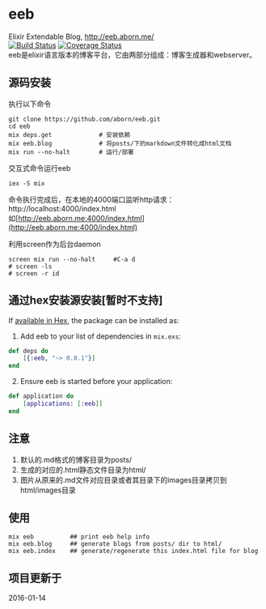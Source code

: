 # eeb
Elixir Extendable Blog, http://eeb.aborn.me/  
[![Build Status](https://travis-ci.org/aborn/eeb.svg)](https://travis-ci.org/aborn/eeb)
[![Coverage Status](https://coveralls.io/repos/aborn/eeb/badge.svg?branch=master&service=github)](https://coveralls.io/github/aborn/eeb?branch=master)   
eeb是elixir语言版本的博客平台，它由两部分组成：博客生成器和webserver。

## 源码安装
执行以下命令
```
git clone https://github.com/aborn/eeb.git
cd eeb
mix deps.get             # 安装依赖
mix eeb.blog             # 将posts/下的markdown文件转化成html文档
mix run --no-halt        # 运行/部署
```
交互式命令运行eeb
```
iex -S mix
```
命令执行完成后，在本地的4000端口监听http请求：
http://localhost:4000/index.html  
如[http://eeb.aborn.me:4000/index.html](http://eeb.aborn.me:4000/index.html)

利用screen作为后台daemon
```
screen mix run --no-halt     #C-a d
# screen -ls
# screen -r id
```

## 通过hex安装源安装[暂时不支持]
If [available in Hex](https://hex.pm/docs/publish), the package can be installed as:

1. Add eeb to your list of dependencies in `mix.exs`:
```elixir
def deps do
    [{:eeb, "~> 0.0.1"}]
end
```
2. Ensure eeb is started before your application:
```elixir
def application do
    [applications: [:eeb]]
end
```
## 注意
1. 默认的.md格式的博客目录为posts/  
2. 生成的对应的.html静态文件目录为html/  
3. 图片从原来的.md文件对应目录或者其目录下的images目录拷贝到html/images目录

## 使用
```mix
mix eeb          ## print eeb help info
mix eeb.blog     ## generate blogs from posts/ dir to html/
mix eeb.index    ## generate/regenerate this index.html file for blog
```

## 项目更新于
2016-01-14
